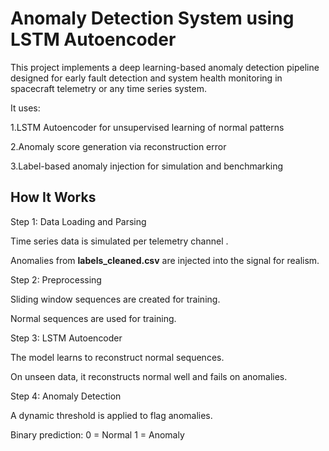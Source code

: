# Anomaly Detection System using LSTM Autoencoder

This project implements a deep learning-based anomaly detection pipeline designed for early fault detection and system health monitoring in spacecraft telemetry or any time series system.

It uses:

1.LSTM Autoencoder for unsupervised learning of normal patterns

2.Anomaly score generation via reconstruction error

3.Label-based anomaly injection for simulation and benchmarking

##  How It Works

Step 1: Data Loading and Parsing

Time series data is simulated per telemetry channel .

Anomalies from **labels_cleaned.csv** are injected into the signal for realism.

Step 2: Preprocessing

Sliding window sequences are created for training.

Normal sequences are used for training.

Step 3: LSTM Autoencoder

The model learns to reconstruct normal sequences.

On unseen data, it reconstructs normal well and fails on anomalies.

Step 4: Anomaly Detection

A dynamic threshold is applied to flag anomalies.

Binary prediction:
0 = Normal
1 = Anomaly

